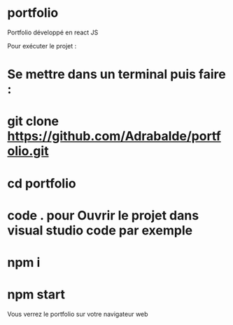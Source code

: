# portfolio
Portfolio développé en react JS


Pour exécuter le projet :

# Se mettre dans un terminal puis faire :

# git clone https://github.com/Adrabalde/portfolio.git

# cd portfolio 

# code . pour Ouvrir le projet dans visual studio code par exemple 

# npm i

# npm start 

Vous verrez le portfolio sur votre navigateur web 


